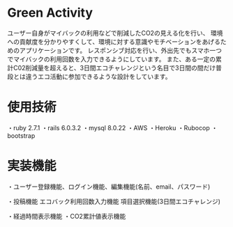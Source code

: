 # Green Activity

ユーザー自身がマイバックの利用などで削減したCO2の見える化を行い、
環境への貢献度を分かりやすくして、環境に対する意識やモチベーションをあげるためのアプリケーションです。
レスポンシブ対応を行い、外出先でもスマホ一つでマイバックの利用回数を入力できるようにしています。
また、ある一定の累計C02削減量を超えると、3日間エコチャレンジという名目で3日間の間だけ普段とは違うエコ活動に参加できるような設計をしています。


# 使用技術
・ruby  2.7.1
・rails 6.0.3.2
・mysql 8.0.22
・AWS
・Heroku
・Rubocop
・bootstrap

# 実装機能
 ・ユーザー登録機能、ログイン機能、編集機能(名前、email、パスワード)
 
 ・投稿機能
   エコバック利用回数入力機能
   項目選択機能(3日間エコチャレンジ)
   
 ・経過時間表示機能
 ・CO2累計値表示機能
  
